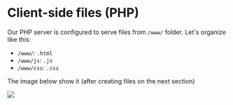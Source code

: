 # Client-side files (PHP)

Our PHP server is configured to serve files from `/www/` folder. Let's organize like this:

- `/www/`: `.html` 
- `/www/js`: `.js`
- `/www/css`: `.css`

The image below show it (after creating files on the next section)

![](_media/php/vs_code_allfiles_ui.png)